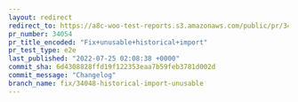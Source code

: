 ```yaml
---
layout: redirect
redirect_to: https://a8c-woo-test-reports.s3.amazonaws.com/public/pr/34054/e2e/index.html
pr_number: 34054
pr_title_encoded: "Fix+unusable+historical+import"
pr_test_type: e2e
last_published: "2022-07-25 02:08:38 +0000"
commit_sha: 6d4308828ffd19f122353eaa7b59feb3781d002d
commit_message: "Changelog"
branch_name: fix/34048-historical-import-unusable
---
```

